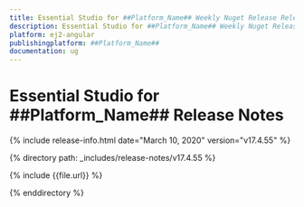 ```yaml
---
title: Essential Studio for ##Platform_Name## Weekly Nuget Release Release Notes  
description: Essential Studio for ##Platform_Name## Weekly Nuget Release Release Notes  
platform: ej2-angular
publishingplatform: ##Platform_Name##
documentation: ug
---
```


# Essential Studio for  ##Platform_Name##  Release Notes  

{% include release-info.html date="March 10, 2020"   version="v17.4.55"  %} 

{% directory path: _includes/release-notes/v17.4.55 %}

{% include {{file.url}} %}

{% enddirectory %}
